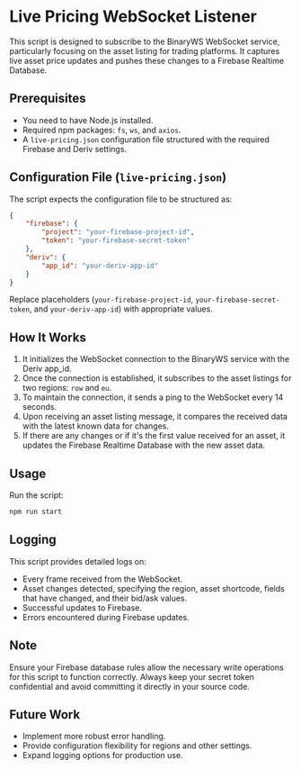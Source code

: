 # Live Pricing WebSocket Listener

This script is designed to subscribe to the BinaryWS WebSocket service, particularly focusing on the asset listing for trading platforms. It captures live asset price updates and pushes these changes to a Firebase Realtime Database.

## Prerequisites

- You need to have Node.js installed.
- Required npm packages: `fs`, `ws`, and `axios`.
- A `live-pricing.json` configuration file structured with the required Firebase and Deriv settings.

## Configuration File (`live-pricing.json`)

The script expects the configuration file to be structured as:

```json
{
    "firebase": {
        "project": "your-firebase-project-id",
        "token": "your-firebase-secret-token"
    },
    "deriv": {
        "app_id": "your-deriv-app-id"
    }
}
```

Replace placeholders (`your-firebase-project-id`, `your-firebase-secret-token`, and `your-deriv-app-id`) with appropriate values.

## How It Works

1. It initializes the WebSocket connection to the BinaryWS service with the Deriv app_id.
2. Once the connection is established, it subscribes to the asset listings for two regions: `row` and `eu`.
3. To maintain the connection, it sends a ping to the WebSocket every 14 seconds.
4. Upon receiving an asset listing message, it compares the received data with the latest known data for changes.
5. If there are any changes or if it's the first value received for an asset, it updates the Firebase Realtime Database with the new asset data.

## Usage

Run the script:

```bash
npm run start
```

## Logging

This script provides detailed logs on:

- Every frame received from the WebSocket.
- Asset changes detected, specifying the region, asset shortcode, fields that have changed, and their bid/ask values.
- Successful updates to Firebase.
- Errors encountered during Firebase updates.

## Note

Ensure your Firebase database rules allow the necessary write operations for this script to function correctly. Always keep your secret token confidential and avoid committing it directly in your source code.

## Future Work

- Implement more robust error handling.
- Provide configuration flexibility for regions and other settings.
- Expand logging options for production use.
